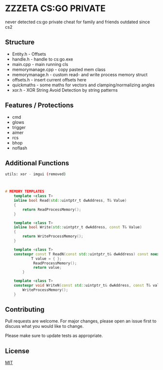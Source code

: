 # ZZZETA CS:GO PRIVATE

never detected cs:go private cheat for family and friends
outdated since cs2

## Structure

+ Entity.h - Offsets
+ handle.h - handle to cs:go.exe
+ main.cpp - main running cls
+ memorymanage.cpp - copy pasted mem class
+ memorymanage.h - custom read- and write process memory struct
+ offsets.h - insert current offsets here
+ quickmaths - some maths for vectors and clamping/normalizing angles
+ xor.h - XOR String Avoid Detection by string patterns
## Features / Protections
+ cmd 
+ glows
+ trigger
+ aimer
+ rcs 
+ bhop
+ noflash

## Additional Functions
```bash
utils: xor - imgui (removed)
```
```cpp


# MEMORY TEMPLATES
	template <class T>
	inline bool Read(std::uintptr_t dwAddress, T& Value)
	{
		return ReadProcessMemory();
	}

	template <class T>
	inline bool Write(std::uintptr_t dwAddress, const T& Value)
	{
		return WriteProcessMemory();
	}

	template <class T> 
	constexpr const T ReadN(const std::uintptr_t& dwAddress) const noexcept {
			T value = { };
			 ReadProcessMemory();
			 return value;
		}

	template <class T>
	constexpr void WriteN(const std::uintptr_t& dwAddress, const T& value) const noexcept {
		WriteProcessMemory();
	}
```

## Contributing

Pull requests are welcome. For major changes, please open an issue first
to discuss what you would like to change.

Please make sure to update tests as appropriate.

## License

[MIT](https://de.wikipedia.org/wiki/MIT-Lizenz)
